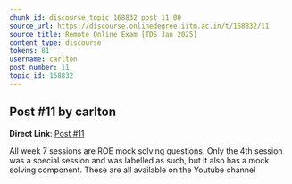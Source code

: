 ```yaml
---
chunk_id: discourse_topic_168832_post_11_00
source_url: https://discourse.onlinedegree.iitm.ac.in/t/168832/11
source_title: Remote Online Exam [TDS Jan 2025]
content_type: discourse
tokens: 81
username: carlton
post_number: 11
topic_id: 168832
---
```


## Post #11 by carlton

**Direct Link**: [Post #11](https://discourse.onlinedegree.iitm.ac.in/t/168832/11)

All week 7 sessions are ROE mock solving questions. Only the 4th session was a special session and was labelled as such, but it also has a mock solving component. These are all available on the Youtube channel
